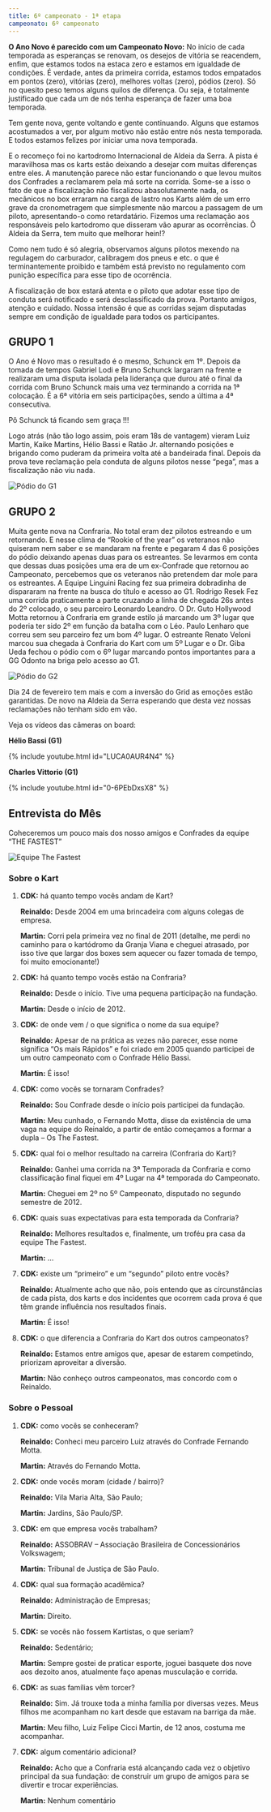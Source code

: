 ```yaml
---
title: 6º campeonato - 1ª etapa
campeonato: 6º campeonato
---
```


**O Ano Novo é parecido com um Campeonato Novo:**
No início de cada temporada as esperanças se renovam, os desejos de vitória se reacendem, enfim, que estamos todos na estaca zero e estamos em igualdade de condições. É verdade, antes da primeira corrida, estamos todos empatados em pontos (zero), vitórias (zero), melhores voltas (zero), pódios (zero). Só no quesito peso temos alguns quilos de diferença. Ou seja, é totalmente justificado que cada um de nós tenha esperança de fazer uma boa temporada.

Tem gente nova, gente voltando e gente continuando. Alguns que estamos acostumados a ver, por algum motivo não estão entre nós nesta temporada. E todos estamos felizes por iniciar uma nova temporada.

E o recomeço foi no kartodromo Internacional de Aldeia da Serra. A pista é maravilhosa mas os karts estão deixando a desejar com muitas diferenças entre eles. A manutenção parece não estar funcionando o que levou muitos dos Confrades a reclamarem pela má sorte na corrida. Some-se a isso o fato de que a fiscalização não fiscalizou abasolutamente nada, os mecânicos no box erraram na carga de lastro nos Karts além de um erro grave da cronometragem que simplesmente não marcou a passagem de um piloto, apresentando-o como retardatário. Fizemos uma reclamação aos responsáveis pelo kartodromo que disseram vão apurar as ocorrências. Ô Aldeia da Serra, tem muito que melhorar hein!?

Como nem tudo é só alegria, observamos alguns pilotos mexendo na regulagem do carburador, calibragem dos pneus e etc. o que é terminantemente proibido e também está previsto no regulamento com punição específica para esse tipo de ocorrência.

A fiscalização de box estará atenta e o piloto que adotar esse tipo de conduta será notificado e será desclassificado da prova. Portanto amigos, atenção e cuidado. Nossa intensão é que as corridas sejam disputadas sempre em condição de igualdade para todos os participantes.

## GRUPO 1

O Ano é Novo mas o resultado é o mesmo, Schunck em 1º. Depois da tomada de tempos Gabriel Lodi e Bruno Schunck largaram na frente e realizaram uma disputa isolada pela liderança que durou até o final da corrida com Bruno Schunck mais uma vez terminando a corrida na 1ª colocação. É a 6ª vitória em seis participações, sendo a última a 4ª consecutiva.

Pô Schunck tá ficando sem graça !!!

Logo atrás (não tão logo assim, pois eram 18s de vantagem) vieram Luiz Martin, Kaike Martins, Hélio Bassi e Ratão Jr. alternando posições e brigando como puderam da primeira volta até a bandeirada final. Depois da prova teve reclamação pela conduta de alguns pilotos nesse “pega”, mas a fiscalização não viu nada.

![Pódio do G1](/uploads/Podio2013_sem1_prova01_AldeiaG1.jpg)

## GRUPO 2

Muita gente nova na Confraria. No total eram dez pilotos estreando e um retornando. E nesse clima de “Rookie of the year” os veteranos não quiseram nem saber e se mandaram na frente e pegaram 4 das 6 posições do pódio deixando apenas duas para os estreantes. Se levarmos em conta que dessas duas posições uma era de um ex-Confrade que retornou ao Campeonato, percebemos que os veteranos não pretendem dar mole para os estreantes.
A Equipe Linguini Racing fez sua primeira dobradinha de dispararam na frente na busca do título e acesso ao G1. Rodrigo Resek Fez uma corrida praticamente a parte cruzando a linha de chegada 26s antes do 2º colocado, o seu parceiro Leonardo Leandro. O Dr. Guto Hollywood Motta retornou à Confraria em grande estilo já marcando um 3º lugar que poderia ter sido 2º em função da batalha com o Léo. Paulo Lenharo que correu sem seu parceiro fez um bom 4º lugar. O estreante Renato Veloni marcou sua chegada à Confraria do Kart com um 5º Lugar e o Dr. Giba Ueda fechou o pódio com o 6º lugar marcando pontos importantes para a GG Odonto na briga pelo acesso ao G1.

![Pódio do G2](/uploads/Podio2013_sem1_prova01_AldeiaG2.jpg)

Dia 24 de fevereiro tem mais e com a inversão do Grid as emoções estão garantidas. De novo na Aldeia da Serra esperando que desta vez nossas reclamações não tenham sido em vão.

Veja os vídeos das câmeras on board:

**Hélio Bassi (G1)**

{% include youtube.html id="LUCA0AUR4N4" %}

**Charles Vittorio (G1)**

{% include youtube.html id="0-6PEbDxsX8" %}

## Entrevista do Mês

Coheceremos um pouco mais dos nosso amigos e Confrades da equipe “THE FASTEST”

![Equipe The Fastest](/uploads/Eq_The_Fastest_12.jpg)

### Sobre o Kart

1. **CDK:** há quanto tempo vocês andam de Kart?

    **Reinaldo:** Desde 2004 em uma brincadeira com alguns colegas de empresa.

    **Martin:** Corri pela primeira vez no final de 2011 (detalhe, me perdi no caminho para o kartódromo da Granja Viana e cheguei atrasado, por isso tive que largar dos boxes sem aquecer ou fazer tomada de tempo, foi muito emocionante!)

1. **CDK:** há quanto tempo vocês estão na Confraria?

    **Reinaldo:** Desde o início. Tive uma pequena participação na fundação.

    **Martin:** Desde o início de 2012.

1. **CDK:** de onde vem / o que significa o nome da sua equipe?

    **Reinaldo:** Apesar de na prática as vezes não parecer, esse nome significa “Os mais Rápidos” e foi criado em 2005 quando participei de um outro campeonato com o Confrade Hélio Bassi.

    **Martin:** É isso!

1. **CDK:** como vocês se tornaram Confrades?

    **Reinaldo:** Sou Confrade desde o início pois participei da fundação.

    **Martin:** Meu cunhado, o Fernando Motta, disse da existência de uma vaga na equipe do Reinaldo, a partir de então começamos a formar a dupla – Os The Fastest.

1. **CDK:** qual foi o melhor resultado na carreira (Confraria do Kart)?

    **Reinaldo:** Ganhei uma corrida na 3ª Temporada da Confraria e como classificação final fiquei em 4º Lugar na 4ª temporada do Campeonato.

    **Martin:** Cheguei em 2º no 5º Campeonato, disputado no segundo semestre de 2012.

1. **CDK:** quais suas expectativas para esta temporada da Confraria?

    **Reinaldo:** Melhores resultados e, finalmente, um troféu pra casa da equipe The Fastest.

    **Martin:** …

1. **CDK:** existe um “primeiro” e um “segundo” piloto entre vocês?

    **Reinaldo:** Atualmente acho que não, pois entendo que as circunstâncias de cada pista, dos karts e dos incidentes que ocorrem cada prova é que têm grande influência nos resultados finais.

    **Martin:** É isso!

1. **CDK:** o que diferencia a Confraria do Kart dos outros campeonatos?

    **Reinaldo:** Estamos entre amigos que, apesar de estarem competindo, priorizam aproveitar a diversão.

    **Martin:** Não conheço outros campeonatos, mas concordo com o Reinaldo.

### Sobre o Pessoal

1. **CDK:** como vocês se conheceram?

    **Reinaldo:** Conheci meu parceiro Luiz através do Confrade Fernando Motta.

    **Martin:** Através do Fernando Motta.

1. **CDK:** onde vocês moram (cidade / bairro)?

    **Reinaldo:** Vila Maria Alta, São Paulo;

    **Martin:** Jardins, São Paulo/SP.

1. **CDK:** em que empresa vocês trabalham?

    **Reinaldo:** ASSOBRAV – Associação Brasileira de Concessionários Volkswagem;

    **Martin:** Tribunal de Justiça de São Paulo.

1. **CDK:** qual sua formação acadêmica?

    **Reinaldo:** Administração de Empresas;

    **Martin:** Direito.

1. **CDK:** se vocês não fossem Kartistas, o que seriam?

    **Reinaldo:** Sedentário;

    **Martin:** Sempre gostei de praticar esporte, joguei basquete dos nove aos dezoito anos, atualmente faço apenas musculação e corrida.

1. **CDK:** as suas famílias vêm torcer?

    **Reinaldo:** Sim. Já trouxe toda a minha família por diversas vezes. Meus filhos me acompanham no kart desde que estavam na barriga da mãe.

    **Martin:** Meu filho, Luiz Felipe Cicci Martin, de 12 anos, costuma me acompanhar.

1. **CDK:** algum comentário adicional?

    **Reinaldo:** Acho que a Confraria está alcançando cada vez o objetivo principal da sua fundação: de construir um grupo de amigos para se divertir e trocar experiências.

    **Martin:** Nenhum comentário